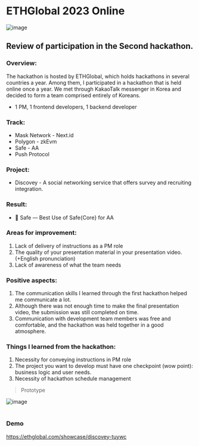 # ETHGlobal 2023 Online

![image](https://github.com/Joseph-hackathon/hackathon/assets/144579614/61717b6a-2f0b-4bd0-b39b-ef528c9077e1)

## Review of participation in the Second hackathon.

### Overview:
The hackathon is hosted by ETHGlobal, which holds hackathons in several countries a year.
Among them, I participated in a hackathon that is held online once a year.
We met through KakaoTalk messenger in Korea and decided to form a team comprised entirely of Koreans.
- 1 PM, 1 frontend developers, 1 backend developer

### Track:
- Mask Network - Next.id
- Polygon - zkEvm
- Safe - AA
- Push Protocol

### Project:
- Discovey - A social networking service that offers survey and recruiting integration.

### Result:
- 🥉 Safe — Best Use of Safe{Core} for AA

### Areas for improvement:
1) Lack of delivery of instructions as a PM role
2) The quality of your presentation material in your presentation video. (+English pronunciation)
3) Lack of awareness of what the team needs

### Positive aspects:
1) The communication skills I learned through the first hackathon helped me communicate a lot.
2) Although there was not enough time to make the final presentation video, the submission was still completed on time.
3) Communication with development team members was free and comfortable, and the hackathon was held together in a good atmosphere.

### Things I learned from the hackathon:
1) Necessity for conveying instructions in PM role
2) The project you want to develop must have one checkpoint (wow point): business logic and user needs.
3) Necessity of hackathon schedule management

> Prototype

![image](https://github.com/Joseph-hackathon/hackathon/assets/144579614/32c379d5-54ca-4f28-accd-4e5a93ce524f)
<br></br>
### Demo
https://ethglobal.com/showcase/discovey-tuywc
